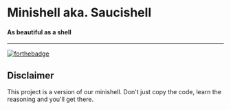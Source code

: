# Minishell aka. Saucishell
#### As beautiful as a shell
---
[![forthebadge](https://forthebadge.com/images/badges/made-with-c.svg)](https://forthebadge.com)

## Disclaimer
This project is a version of our minishell. Don't just copy the code, learn the reasoning and you'll get there.